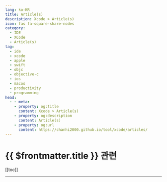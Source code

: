 ```yaml
---
lang: ko-KR
title: Article(s)
description: Xcode > Article(s)
icon: fas fa-square-share-nodes
category:
  - IDE
  - XCode
  - Article(s)
tag:
  - ide
  - xcode
  - apple
  - swift
  - objc
  - objective-c
  - ios
  - macos
  - productivity
  - programming
head:
  - - meta:
    - property: og:title
      content: Xcode > Article(s)
    - property: og:description
      content: Article(s)
    - property: og:url
      content: https://chanhi2000.github.io/tool/xcode/articles/
---
```


# {{ $frontmatter.title }} 관련

[[toc]]

---

<TagLinks />
